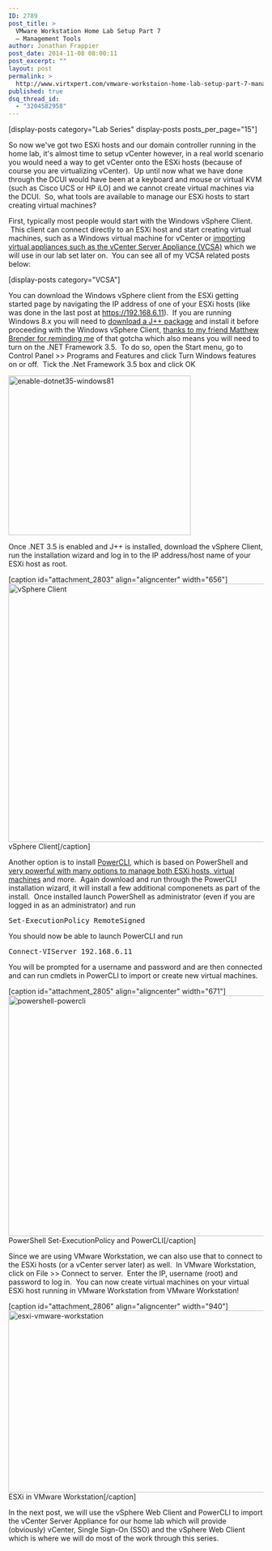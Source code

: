 ```yaml
---
ID: 2789
post_title: >
  VMware Workstation Home Lab Setup Part 7
  – Management Tools
author: Jonathan Frappier
post_date: 2014-11-08 08:00:11
post_excerpt: ""
layout: post
permalink: >
  http://www.virtxpert.com/vmware-workstaion-home-lab-setup-part-7-management-tools/
published: true
dsq_thread_id:
  - "3204582958"
---
```

[display-posts category="Lab Series" display-posts posts_per_page="15"]

So now we've got two ESXi hosts and our domain controller running in the home lab, it's almost time to setup vCenter however, in a real world scenario you would need a way to get vCenter onto the ESXi hosts (because of course you are virtualizing vCenter).  Up until now what we have done through the DCUI would have been at a keyboard and mouse or virtual KVM (such as Cisco UCS or HP iLO) and we cannot create virtual machines via the DCUI.  So, what tools are available to manage our ESXi hosts to start creating virtual machines?

First, typically most people would start with the Windows vSphere Client.  This client can connect directly to an ESXi host and start creating virtual machines, such as a Windows virtual machine for vCenter or <a title="Installing the vCenter Server Appliance 5.5.0b #VCSA" href="http://www.virtxpert.com/installing-vcenter-server-appliance-5-5-0b/">importing virtual appliances such as the vCenter Server Appliance (VCSA)</a> which we will use in our lab set later on.  You can see all of my VCSA related posts below:

[display-posts category="VCSA"]

You can download the Windows vSphere client from the ESXi getting started page by navigating the IP address of one of your ESXi hosts (like was done in the last post at https://192.168.6.11).  If you are running Windows 8.x you will need to <a href="http://www.microsoft.com/en-us/download/details.aspx?id=15468" target="_blank">download a J++ package</a> and install it before proceeding with the Windows vSphere Client, <a href="http://itechthereforeiam.com/2013/12/quick-post-trouble-installing-vsphere-on-windows-8-1/" target="_blank">thanks to my friend Matthew Brender for reminding me</a> of that gotcha which also means you will need to turn on the .NET Framework 3.5.  To do so, open the Start menu, go to Control Panel &gt;&gt; Programs and Features and click Turn Windows features on or off.  Tick the .Net Framework 3.5 box and click OK

<a href="http://www.virtxpert.com/wp-content/uploads/2014/11/enable-dotnet35-windows81.png"><img class="aligncenter  wp-image-2801" src="http://www.virtxpert.com/wp-content/uploads/2014/11/enable-dotnet35-windows81.png" alt="enable-dotnet35-windows81" width="360" height="315" /></a>

Once .NET 3.5 is enabled and J++ is installed, download the vSphere Client, run the installation wizard and log in to the IP address/host name of your ESXi host as root.

[caption id="attachment_2803" align="aligncenter" width="656"]<a href="http://www.virtxpert.com/wp-content/uploads/2014/11/vsphere-client.png"><img class=" wp-image-2803" src="http://www.virtxpert.com/wp-content/uploads/2014/11/vsphere-client.png" alt="vSphere Client" width="656" height="510" /></a> vSphere Client[/caption]

Another option is to install <a href="http://blogs.vmware.com/PowerCLI/2014/03/new-release-vsphere-powercli-5-5-r2.html" target="_blank">PowerCLI</a>, which is based on PowerShell and <a href="http://www.slideshare.net/JonathanFrappier/providence-vmug-powercli?ref=https://www.linkedin.com/in/jonathanfrappier" target="_blank">very powerful with many options to manage both ESXi hosts, virtual machines</a> and more.  Again download and run through the PowerCLI installation wizard, it will install a few additional componenets as part of the install.  Once installed launch PowerShell as administrator (even if you are logged in as an administrator) and run
<pre>Set-ExecutionPolicy RemoteSigned</pre>
You should now be able to launch PowerCLI and run
<pre>Connect-VIServer 192.168.6.11</pre>
You will be prompted for a username and password and are then connected and can run cmdlets in PowerCLI to import or create new virtual machines.

[caption id="attachment_2805" align="aligncenter" width="671"]<a href="http://www.virtxpert.com/wp-content/uploads/2014/11/powershell-powercli.png"><img class="wp-image-2805" title="PowerShell Set-ExecutionPolicy and PowerCLI" src="http://www.virtxpert.com/wp-content/uploads/2014/11/powershell-powercli.png" alt="powershell-powercli" width="671" height="475" /></a> PowerShell Set-ExecutionPolicy and PowerCLI[/caption]

Since we are using VMware Workstation, we can also use that to connect to the ESXi hosts (or a vCenter server later) as well.  In VMware Workstation, click on File &gt;&gt; Connect to server.  Enter the IP, username (root) and password to log in.  You can now create virtual machines on your virtual ESXi host running in VMware Workstation from VMware Workstation!

[caption id="attachment_2806" align="aligncenter" width="940"]<a href="http://www.virtxpert.com/wp-content/uploads/2014/11/esxi-vmware-workstation.png"><img class="wp-image-2806 size-full" title="ESXi in VMware Workstation" src="http://www.virtxpert.com/wp-content/uploads/2014/11/esxi-vmware-workstation.png" alt="esxi-vmware-workstation" width="940" height="359" /></a> ESXi in VMware Workstation[/caption]

In the next post, we will use the vSphere Web Client and PowerCLI to import the vCenter Server Appliance for our home lab which will provide (obviously) vCenter, Single Sign-On (SSO) and the vSphere Web Client which is where we will do most of the work through this series.